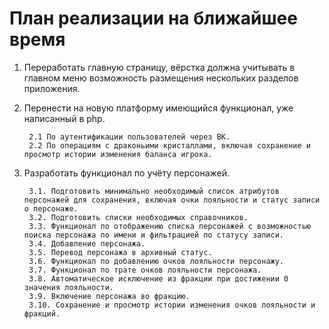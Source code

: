 # План реализации на ближайшее время
1. Переработать главную страницу, вёрстка должна учитывать в главном меню возможность размещения нескольких разделов приложения.
2. Перенести на новую платформу имеющийся функционал, уже написанный в php.

        2.1 По аутентификации пользователей через ВК.
        2.2 По операциям с драконьими кристаллами, включая сохранение и просмотр истории изменения баланса игрока.

3. Разработать функционал по учёту персонажей.

        3.1. Подготовить минимально необходимый список атрибутов персонажей для сохранения, включая очки лояльности и статус записи о персонаже. 
        3.2. Подготовить списки необходимых справочников.
        3.3. Функционал по отображению списка персонажей с возможностью поиска персонажа по имени и фильтрацией по статусу записи.
        3.4. Добавление персонажа.
        3.5. Перевод персонажа в архивный статус.
        3.6. Функционал по добавлению очков лояльности персонажу.
        3.7. Функционал по трате очков лояльности персонажа.
        3.8. Автоматическое исключение из фракции при достижении 0 значения лояльности.
        3.9. Включение персонажа во фракцию.
        3.10. Сохранение и просмотр истории изменения очков лояльности и фракций.
